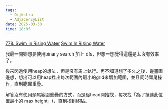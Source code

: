 ```yaml
---
tags:
  - Dijkstra
  - AdjacencyList
date: 2025-03-30
time: 18:05
---
```

[778. Swim in Rising Water](https://leetcode.com/problems/swim-in-rising-water/)
[Swim In Rising Water](https://neetcode.io/problems/swim-in-rising-water)

我最一開始想要使用binary search 加上 dfs，但想一想覺得這還是太沒有效率了。

後來閃過使用heap的想法，但是沒有馬上執行。再不知道想了多久之後，邊畫圖邊想，想出可以用heap找出每次範圍內最小的grid來增加範圍，並且同時頭尾操作，直到範圍重疊。

解答沒有使用頭尾範圍重疊的方式，而是從head開始找，每次找「為了抵達此位置最小的 max height」t，直到找到終點。